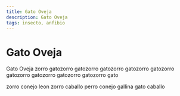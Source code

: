 ```yaml
---
title: Gato Oveja
description: Gato Oveja
tags: insecto, anfibio
---
```


# Gato Oveja

Gato Oveja zorro gatozorro gatozorro gatozorro gatozorro gatozorro gatozorro gatozorro gatozorro gatozorro gato

zorro conejo leon zorro caballo perro conejo gallina gato caballo